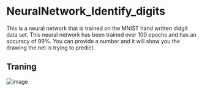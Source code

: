 # NeuralNetwork_Identify_digits
This is a neural network that is trained on the MNIST hand written didgit data set. This neural network has been trained over 100 epochs and has an accuracy of 99%. You can provide a number and it will show you the drawing the net is trying to predict.

## Traning
![image](https://github.com/windyGarlic/NeuralNetwork_Identify_digits/assets/111098407/3f1a1016-1530-45d8-bc82-d1868fb8d958)
